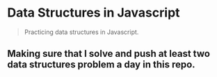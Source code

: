 # Data Structures in Javascript
> Practicing data structures in Javascript.

## Making sure that I solve and push at least two data structures problem a day in this repo.
